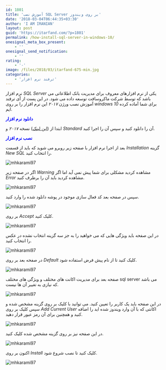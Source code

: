 ```yaml
---
id: 1801
title: 'آموزش نصب SQL Server بر روی ویندوز'
date: '2018-03-04T06:44:35+03:30'
author: 'I AM IRANIAN'
layout: post
guid: 'https://itarfand.com/?p=1801'
permalink: /how-install-sql-server-in-windows-10/
onesignal_meta_box_present:
    - ''
onesignal_send_notification:
    - ''
rating:
    - '-'
image: /files/2018/03/itarfand-675-min.jpg
categories:
    - 'ترفند نرم افزار'
---
```


نرم افزار *SQL Server* یکی از نرم افزارهای معروف برای مدیریت بانک اطلاعاتی می باشد که توسط شرکت ماکروسافت توسعه داده می شود. در این پست از آی ترفند آموزش نصب ورژن *۲۰۱۷* این نرم افزار را بر روی *windows 10* برای شما آماده کرده ایم.

<span style="color: #0000ff;">**دانلود نرم افزار**</span>

ابتدا از ([این لینک](https://soft98.ir/software/programming/3594-Microsoft-SQL-Server.html)) نسخه *۲۰۱۷* و *Standard* آن را دانلود کنید و سپس آن را اجرا کنید.

<span style="color: #0000ff;">**نصب نرم افزار**</span>

بعد از اجرا نرم افزار با صفحه زیر روبرو می شوید که باید از قسمت *Installation* گزینه *New SQL* را انتخاب کنید.

![mhkarami97](/files/2018/03/itarfand-664-min.jpg)

اگر در صفحه زیر *Warning* مشاهده کردید مشکلی برای شما پیش نمی آید اما اگر *Error* مشاهده کردید باید آن را برطرف کنید.

![mhkarami97](/files/2018/03/itarfand-666-min.jpg)

سپس در صفحه بعد کد فعال سازی موجود در پوشه دانلود شده را وارد کنید.

![mhkarami97](/files/2018/03/itarfand-667-min.jpg)

بر روی *Accept* کلیک کنید.

![mhkarami97](/files/2018/03/itarfand-668-min.jpg)

در این صفحه باید ویژگی هایی که می خواهید را به جز سه گزینه انتخاب نشده در عکس را انتخاب کنید.

![mhkarami97](/files/2018/03/itarfand-669-min.jpg)

در صفحه بعد بر روی *Default* کلیک کنید تا از نام پیش فرض استفاده شود.

![mhkarami97](/files/2018/03/itarfand-670-min.jpg)

صفحه بعد برای مدیریت اکانت های مختلف و ویژگی های مختلف sql server می باشد که نیازی به تغییر آن ها نیست.

![mhkarami97](/files/2018/03/itarfand-671-min.jpg)

در این صفحه باید یک کاربر را تعیین کنید. می توانید با کلیک بر روی گزینه مشخص شده و سپس کلیک بر روی *Add Current User* اکانتی که با آن وارد ویندوز شده اید را اضافه کنید و همچنین برای آن رمز عبور قرار دهید.

![mhkarami97](/files/2018/03/itarfand-672-min.jpg)

در این صفحه نیز بر روی گزینه مشخص شده کلیک کنید.

![mhkarami97](/files/2018/03/itarfand-673-min.jpg)

اکنون بر روی *Install* کلیک کنید تا نصب شروع شود.

![mhkarami97](/files/2018/03/itarfand-674-min.jpg)